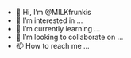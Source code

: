 - 👋 Hi, I’m @MILKfrunkis
- 👀 I’m interested in ...
- 🌱 I’m currently learning ...
- 💞️ I’m looking to collaborate on ...
- 📫 How to reach me ...

<!---
MILKfrunkis/MILKfrunkis is a ✨ special ✨ repository because its `README.md` (this file) appears on your GitHub profile.
You can click the Preview link to take a look at your changes.
--->
